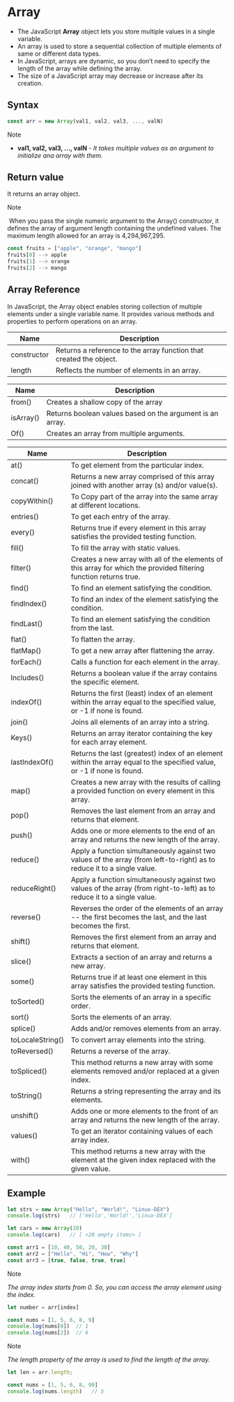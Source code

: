 # Array
+ The JavaScript **Array** object lets you store multiple values in a single variable. 
+ An array is used to store a sequential collection of multiple elements of same or different data types. 
+ In JavaScript, arrays are dynamic, so you don’t need to specify the length of the array while defining the array. 
+ The size of a JavaScript array may decrease or increase after its creation.

## Syntax
```js
const arr = new Array(val1, val2, val3, ..., valN)
```

> [!NOTE]
> + **val1, val2, val3, ..., valN** - *It takes multiple values as an argument to initialize ana array with them.*

## Return value
It returns an array object.

> [!NOTE] 
>  When you pass the single numeric argument to the Array() constructor, it defines the array of argument length containing the undefined values. The maximum length allowed for an array is 4,294,967,295.

```js
const fruits = ["apple", "orange", "mango"]
fruits[0] --> apple
fruits[1] --> orange
fruits[2] --> mango
```

## Array Reference
In JavaScript, the Array object enables storing collection of multiple elements under a single variable name. It provides various methods and properties to perform operations on an array. 

| Name        | Description                                                        |
| ----------- | ------------------------------------------------------------------ |
| constructor | Returns a reference to the array function that created the object. |
| length      | Reflects the number of elements in an array.                       |

| Name      | Description                                               |
| --------- | --------------------------------------------------------- |
| from()    | Creates a shallow copy of the array                       |
| isArray() | Returns boolean values based on the argument is an array. |
| Of()      | Creates an array from multiple arguments.                 |

| Name             | Description                                                                                                             |
| ---------------- | ----------------------------------------------------------------------------------------------------------------------- |
| at()             | To get element from the particular index.                                                                               |
| concat()         | Returns a new array comprised of this array joined with another array (s) and/or value(s).                              |
| copyWithin()     | To Copy part of the array into the same array at different locations.                                                   |
| entries()        | To get each entry of the array.                                                                                         |
| every()          | Returns true if every element in this array satisfies the provided testing function.                                    |
| fill()           | To fill the array with static values.                                                                                   |
| filter()         | Creates a new array with all of the elements of this array for which the provided filtering function returns true.      |
| find()           | To find an element satisfying the condition.                                                                            |
| findIndex()      | To find an index of the element satisfying the condition.                                                               |
| findLast()       | To find an element satisfying the condition from the last.                                                              |
| flat()           | To flatten the array.                                                                                                   |
| flatMap()        | To get a new array after flattening the array.                                                                          |
| forEach()        | Calls a function for each element in the array.                                                                         |
| Includes()       | Returns a boolean value if the array contains the specific element.                                                     |
| indexOf()        | Returns the first (least) index of an element within the array equal to the specified value, or -1 if none is found.    |
| join()           | Joins all elements of an array into a string.                                                                           |
| Keys()           | Returns an array iterator containing the key for each array element.                                                    |
| lastIndexOf()    | Returns the last (greatest) index of an element within the array equal to the specified value, or -1 if none is found.  |
| map()            | Creates a new array with the results of calling a provided function on every element in this array.                     |
| pop()            | Removes the last element from an array and returns that element.                                                        |
| push()           | Adds one or more elements to the end of an array and returns the new length of the array.                               |
| reduce()         | Apply a function simultaneously against two values of the array (from left-to-right) as to reduce it to a single value. |
| reduceRight()    | Apply a function simultaneously against two values of the array (from right-to-left) as to reduce it to a single value. |
| reverse()        | Reverses the order of the elements of an array -- the first becomes the last, and the last becomes the first.           |
| shift()          | Removes the first element from an array and returns that element.                                                       |
| slice()          | Extracts a section of an array and returns a new array.                                                                 |
| some()           | Returns true if at least one element in this array satisfies the provided testing function.                             |
| toSorted()       | Sorts the elements of an array in a specific order.                                                                     |
| sort()           | Sorts the elements of an array.                                                                                         |
| splice()         | Adds and/or removes elements from an array.                                                                             |
| toLocaleString() | To convert array elements into the string.                                                                              |
| toReversed()     | Returns a reverse of the array.                                                                                         |
| toSpliced()      | This method returns a new array with some elements removed and/or replaced at a given index.                            |
| toString()       | Returns a string representing the array and its elements.                                                               |
| unshift()        | Adds one or more elements to the front of an array and returns the new length of the array.                             |
| values()         | To get an iterator containing values of each array index.                                                               |
| with()           | This method returns a new array with the element at the given index replaced with the given value.                      |

## Example

```js
let strs = new Array("Hello", "World!", "Linux-DEX")
console.log(strs)   // ['Hello','World!','Linux-DEX']

let cars = new Array(20)
console.log(cars)   // [ <20 empty items> ]
```

```js
const arr1 = [10, 40, 50, 20, 30]
const arr2 = ["Hello", "Hi", "How", "Why"]
const arr3 = [true, false, true, true]
```

> [!NOTE]
> *The array index starts from 0. So, you can access the array element using the index.*
> ```js
> let number = arr[index]
> ```


```js
const nums = [1, 5, 6, 8, 9]
console.log(nums[0])  // 1
console.log(nums[2])  // 6
```

> [!NOTE]
> *The length property of the array is used to find the length of  the array.*
> ```js
> let len = arr.length;
> ```

```js
const nums = [1, 5, 6, 8, 90]
console.log(nums.length)   // 5
```

